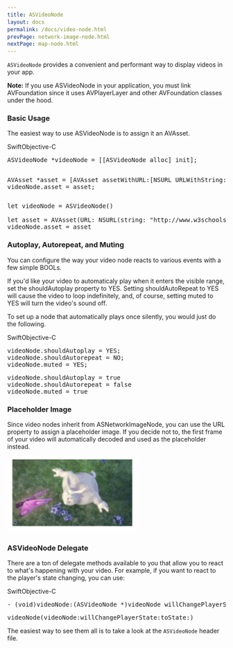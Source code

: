 ```yaml
---
title: ASVideoNode
layout: docs
permalink: /docs/video-node.html
prevPage: network-image-node.html
nextPage: map-node.html
---
```


`ASVideoNode` provides a convenient and performant way to display videos in your app.  

<div class = "note"><strong>Note:</strong> If you use ASVideoNode in your application, you must link AVFoundation since it uses AVPlayerLayer and other AVFoundation classes under the hood.</div>

### Basic Usage

The easiest way to use ASVideoNode is to assign it an AVAsset.

<div class = "highlight-group">
<span class="language-toggle"><a data-lang="swift" class="swiftButton">Swift</a><a data-lang="objective-c" class = "active objcButton">Objective-C</a></span>

<div class = "code">
<pre lang="objc" class="objcCode">
ASVideoNode *videoNode = [[ASVideoNode alloc] init];

AVAsset *asset = [AVAsset assetWithURL:[NSURL URLWithString:@"http://www.w3schools.com/html/mov_bbb.mp4"]];
videoNode.asset = asset;
</pre>

<pre lang="swift" class = "swiftCode hidden">
let videoNode = ASVideoNode()

let asset = AVAsset(URL: NSURL(string: "http://www.w3schools.com/html/mov_bbb.mp4"))
videoNode.asset = asset
</pre>
</div>
</div>

### Autoplay, Autorepeat, and Muting

You can configure the way your video node reacts to various events with a few simple BOOLs.

If you'd like your video to automaticaly play when it enters the visible range, set the shouldAutoplay property to YES.  Setting shouldAutoRepeat to YES will cause the video to loop indefinitely, and, of course, setting muted to YES will turn the video's sound off.

To set up a node that automatically plays once silently, you would just do the following.

<div class = "highlight-group">
<span class="language-toggle"><a data-lang="swift" class="swiftButton">Swift</a><a data-lang="objective-c" class = "active objcButton">Objective-C</a></span>

<div class = "code">
<pre lang="objc" class="objcCode">
videoNode.shouldAutoplay = YES;
videoNode.shouldAutorepeat = NO;
videoNode.muted = YES;
</pre>
<pre lang="swift" class = "swiftCode hidden">
videoNode.shouldAutoplay = true
videoNode.shouldAutorepeat = false
videoNode.muted = true
</pre>
</div>
</div>

### Placeholder Image

Since video nodes inherit from ASNetworkImageNode, you can use the URL property to assign a placeholder image.  If you decide not to, the first frame of your video will automatically decoded and used as the placeholder instead.

<img width = "300" src = "/static/images/video.gif"/>


### ASVideoNode Delegate

There are a ton of delegate methods available to you that allow you to react to what's happening with your video.  For example, if you want to react to the player's state changing, you can use:

<div class = "highlight-group">
<span class="language-toggle"><a data-lang="swift" class="swiftButton">Swift</a><a data-lang="objective-c" class = "active objcButton">Objective-C</a></span>

<div class = "code">
<pre lang="objc" class="objcCode">
- (void)videoNode:(ASVideoNode *)videoNode willChangePlayerState:(ASVideoNodePlayerState)state toState:(ASVideoNodePlayerState)toState;
</pre>
<pre lang="swift" class = "swiftCode hidden">
videoNode(videoNode:willChangePlayerState:toState:)
</pre>
</div>
</div>

The easiest way to see them all is to take a look at the `ASVideoNode` header file.

